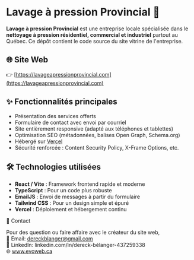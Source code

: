 # Lavage à pression Provincial 🚿

**Lavage à pression Provincial** est une entreprise locale spécialisée dans le **nettoyage à pression résidentiel, commercial et industriel** partout au Québec. Ce dépôt contient le code source du site vitrine de l'entreprise.

## 🌐 Site Web

👉 [https://lavageapressionprovincial.com](https://lavageapressionprovincial.com)

## ✨ Fonctionnalités principales

- Présentation des services offerts
- Formulaire de contact avec envoi par courriel
- Site entièrement responsive (adapté aux téléphones et tablettes)
- Optimisation SEO (métadonnées, balises Open Graph, Schema.org)
- Hébergé sur [Vercel](https://vercel.com)
- Sécurité renforcée : Content Security Policy, X-Frame Options, etc.

## 🛠️ Technologies utilisées

- **React / Vite** : Framework frontend rapide et moderne
- **TypeScript** : Pour un code plus robuste
- **EmailJS** : Envoi de messages à partir du formulaire
- **Tailwind CSS** : Pour un design simple et épuré
- **Vercel** : Déploiement et hébergement continu

  
👤 Contact

Pour des question ou faire affaire avec le créateur du site web, <br>
📧 Email: dereckblanger@gmail.com <br>
💼 LinkedIn: linkedin.com/in/dereck-bélanger-437259338 <br>
🌐 www.evoweb.ca

